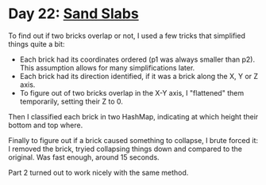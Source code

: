 # Day 22: [Sand Slabs](https://adventofcode.com/2023/day/22)

To find out if two bricks overlap or not, I used a few tricks that simplified things quite a bit:

- Each brick had its coordinates ordered (p1 was always smaller than p2). This assumption allows for many simplifications later.
- Each brick had its direction identified, if it was a brick along the X, Y or Z axis.
- To figure out of two bricks overlap in the X-Y axis, I "flattened" them temporarily, setting their Z to 0.

Then I classified each brick in two HashMap, indicating at which height their bottom and top where.

Finally to figure out if a brick caused something to collapse, I brute forced it: I removed the brick, tryied collapsing things down and compared to the original. Was fast enough, around 15 seconds.

Part 2 turned out to work nicely with the same method.